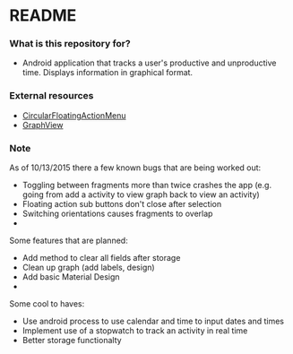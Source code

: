 # README #

### What is this repository for? ###

* Android application that tracks a user's productive and unproductive time. Displays information in graphical format. 


### External resources ###

* [ CircularFloatingActionMenu ](https://github.com/oguzbilgener/CircularFloatingActionMenu)
* [ GraphView ]()

### Note ###
As of 10/13/2015 there a few known bugs that are being worked out:
* Toggling between fragments more than twice crashes the app (e.g. going from add a activity to view graph back to view an activity)
* Floating action sub buttons don't close after selection
* Switching orientations causes fragments to overlap
* 
Some features that are planned:
* Add method to clear all fields after storage
* Clean up graph (add labels, design)
* Add basic Material Design
* 
Some cool to haves:
* Use android process to use calendar and time to input dates and times
* Implement use of a stopwatch to track an activity in real time
* Better storage functionalty 
